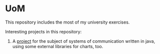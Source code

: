 # UoM

This repository includes the most of my university exercises.

Interesting projects in this repository:

1. A [project](https://github.com/Apostolos172/uom/tree/master/s4/systems%20of%20communication/task%201/using%20java/bonus_project_systems_of_communication) for the subject of systems of communication written in java, using some external libraries for charts, too.



